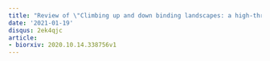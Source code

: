 ```yaml
---
title: "Review of \"Climbing up and down binding landscapes: a high-throughput study of mutational effects in homologous protein-protein complexes\""
date: '2021-01-19'
disqus: 2ek4qjc
article:
- biorxiv: 2020.10.14.338756v1
---
```

